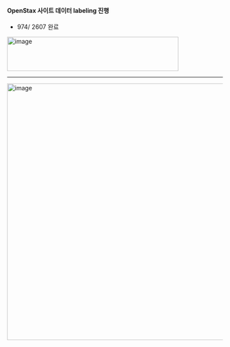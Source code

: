 #### OpenStax 사이트 데이터 labeling 진행
- 974/ 2607 완료

<img width="400" height="80" alt="image" src="https://github.com/user-attachments/assets/4c18557f-4a77-499e-9774-e3524e407311" />

---

<img width="750" height="600" alt="image" src="https://github.com/user-attachments/assets/12a1cd29-65ad-4ad3-8d46-66409ed2d5f5" />
